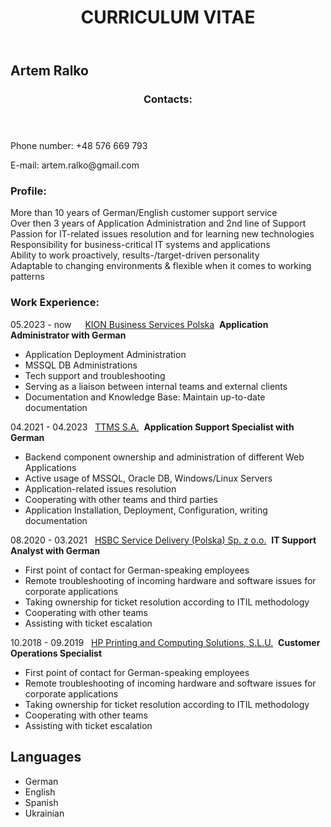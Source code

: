 <body>
    <header>
        <h1>CURRICULUM VITAE</h1>
    </header>
    <div class="container">
        <section class="bio">
            <h2>Artem Ralko</h2>
        <header>
        <h3>Contacts:</h3>
    </header>
             <p>Phone number:	+48 576 669 793</p>
             <p>E-mail:		artem.ralko@gmail.com</p>
      <h3>Profile:</h3>
            <p>More than 10 years of German/English customer support service <br>
            Over then 3 years of Application Administration and 2nd line of Support <br>
            Passion for IT-related issues resolution and for learning new technologies <br>
            Responsibility for business-critical IT systems and applications <br>
            Ability to work proactively, results-/target-driven personality <br>
            Adaptable to changing environments & flexible when it comes to working patterns <br> </p>
        <h3>Work Experience:</h3>
<p>05.2023 - now &emsp; <a href="https://www.kiongroup.com/en/Landing-Pages/KION-Business-Services-Polska/">KION Business Services Polska</a>&nbsp;
    <b>Application Administrator with German </b>
                <ul>
                <li>Application Deployment Administration</li>
                <li>MSSQL DB Administrations</li>
                <li>Tech support and troubleshooting</li>
                <li>Serving as a liaison between internal teams and external clients</li>
                <li>Documentation and Knowledge Base: Maintain up-to-date documentation</li>
            </ul>
<p>04.2021 - 04.2023 &nbsp; <a href="https://www.kiongroup.com/en/Landing-Pages/KION-Business-Services-Polska/">TTMS S.A.</a>&nbsp;
    <b>Application Support Specialist with German</b>
                <ul>
                <li>Backend component ownership and administration of different Web Applications</li>
                <li>Active usage of MSSQL, Oracle DB, Windows/Linux Servers</li>
                <li>Application-related issues resolution</li>
                <li>Cooperating with other teams and third parties</li>
                <li>Application Installation, Deployment, Configuration, writing documentation</li>
            </ul>  
<p>08.2020 - 03.2021 &nbsp; <a href="https://www.about.hsbc.pl/pl-pl/hsbc-in-poland/hsbc-service-delivery">HSBC Service Delivery (Polska) Sp. z o.o.</a>&nbsp;
    <b>IT Support Analyst with German</b>
                <ul>
                <li>First point of contact for German-speaking employees</li>
                <li>Remote troubleshooting of incoming hardware and software issues for corporate applications</li>
                <li>Taking ownership for ticket resolution according to ITIL methodology</li>
                <li>Cooperating with other teams</li>
                <li>Assisting with ticket escalation</li>
            </ul>
<p>10.2018 - 09.2019 &nbsp; <a href="https://www.about.hsbc.pl/pl-pl/hsbc-in-poland/hsbc-service-delivery">HP Printing and Computing Solutions, S.L.U.</a>&nbsp;
    <b>Customer Operations Specialist</b>
                <ul>
                <li>First point of contact for German-speaking employees</li>
                <li>Remote troubleshooting of incoming hardware and software issues for corporate applications</li>
                <li>Taking ownership for ticket resolution according to ITIL methodology</li>
                <li>Cooperating with other teams</li>
                <li>Assisting with ticket escalation</li>
            </ul>
        </section>
        <section class="languages">
            <h2>Languages</h2>
            <ul>
                <li>German</li>
                <li>English</li>
                <li>Spanish</li>
                <li>Ukrainian</li>
            </ul>
        </section>
    </div>
</body>

